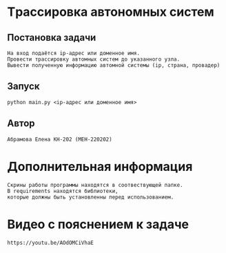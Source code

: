 # Tрассировка автономных систем

## Постановка задачи
    На вход подаётся ip-адрес или доменное имя.
    Провести трассировку автомных систем до указанного узла.
    Вывести полученную информацию автомной системы (ip, страна, провадер)

## Запуск
    python main.py <ip-адрес или доменное имя>

## Автор
    Абрамова Елена КН-202 (МЕН-220202)

# Дополнительная информация
    Скрины работы программы находятся в соотвествующей папке.
    В requirements находятся библиотеки, 
    которые должны быть установленны перед использованием.

# Видео с пояснением к задаче
    https://youtu.be/AOdOMCiVhaE
    
